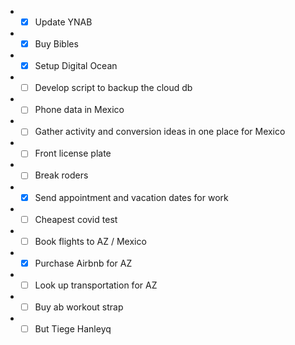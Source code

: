 - - [X] Update YNAB
- - [X] Buy Bibles
- - [X] Setup Digital Ocean
- - [ ] Develop script to backup the cloud db
- - [ ] Phone data in Mexico
- - [ ] Gather activity and conversion ideas in one place for Mexico
- - [ ] Front license plate
- - [ ] Break roders
- - [X] Send appointment and vacation dates for work
- - [ ] Cheapest covid test
- - [ ] Book flights to AZ / Mexico
- - [X] Purchase Airbnb for AZ
- - [ ] Look up transportation for AZ
- - [ ] Buy ab workout strap
- - [ ] But Tiege Hanleyq